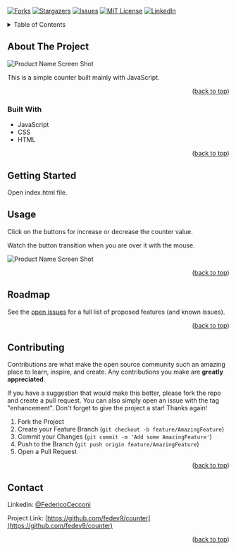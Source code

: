 <div id="top"></div>

<!-- PROJECT SHIELDS -->
[![Forks][forks-shield]][forks-url]
[![Stargazers][stars-shield]][stars-url]
[![Issues][issues-shield]][issues-url]
[![MIT License][license-shield]][license-url]
[![LinkedIn][linkedin-shield]][linkedin-url]




<!-- TABLE OF CONTENTS -->
<details>
  <summary>Table of Contents</summary>
  <ol>
    <li>
      <a href="#about-the-project">About The Project</a>
      <ul>
        <li><a href="#built-with">Built With</a></li>
      </ul>
    </li>
    <li>
      <a href="#getting-started">Getting Started</a>
    </li>
    <li><a href="#usage">Usage</a></li>
    <li><a href="#roadmap">Roadmap</a></li>
    <li><a href="#contributing">Contributing</a></li>
    <li><a href="#license">License</a></li>
    <li><a href="#contact">Contact</a></li>
    <li><a href="#acknowledgments">Acknowledgments</a></li>
  </ol>
</details>



<!-- ABOUT THE PROJECT -->
## About The Project

![Product Name Screen Shot][product-screenshot]

This is a simple counter built mainly with JavaScript.

<p align="right">(<a href="#top">back to top</a>)</p>



### Built With

* JavaScript
* CSS
* HTML


<p align="right">(<a href="#top">back to top</a>)</p>



<!-- GETTING STARTED -->
## Getting Started

Open index.html file.


<!-- USAGE EXAMPLES -->
## Usage

Click on the buttons for increase or decrease the counter value.

Watch the button transition when you are over it with the mouse.

![Product Name Screen Shot][above-screenshot]

<p align="right">(<a href="#top">back to top</a>)</p>



<!-- ROADMAP -->
## Roadmap
See the [open issues](https://github.com/fedev9/counter/issues) for a full list of proposed features (and known issues).

<p align="right">(<a href="#top">back to top</a>)</p>



<!-- CONTRIBUTING -->
## Contributing

Contributions are what make the open source community such an amazing place to learn, inspire, and create. Any contributions you make are **greatly appreciated**.

If you have a suggestion that would make this better, please fork the repo and create a pull request. You can also simply open an issue with the tag "enhancement".
Don't forget to give the project a star! Thanks again!

1. Fork the Project
2. Create your Feature Branch (`git checkout -b feature/AmazingFeature`)
3. Commit your Changes (`git commit -m 'Add some AmazingFeature'`)
4. Push to the Branch (`git push origin feature/AmazingFeature`)
5. Open a Pull Request

<p align="right">(<a href="#top">back to top</a>)</p>

<!-- CONTACT -->
## Contact
Linkedin: [@FedericoCecconi](https://www.linkedin.com/in/federico-cecconi-27951619a/)

Project Link: [https://github.com/fedev9/counter](https://github.com/fedev9/counter)

<p align="right">(<a href="#top">back to top</a>)</p>

<!-- MARKDOWN LINKS & IMAGES -->
[contributors-shield]: https://img.shields.io/github/contributors/fedev9/counter.svg?style=for-the-badge
[contributors-url]: https://github.com/fedev9/counter/graphs/contributors
[forks-shield]: https://img.shields.io/github/forks/fedev9/counter.svg?style=for-the-badge
[forks-url]: https://github.com/fedev9/counter/network/members
[stars-shield]: https://img.shields.io/github/stars/fedev9/counter.svg?style=for-the-badge
[stars-url]: https://github.com/fedev9/counter/stargazers
[issues-shield]: https://img.shields.io/github/issues/fedev9/counter.svg?style=for-the-badge
[issues-url]: https://github.com/fedev9/counter/issues
[license-shield]: https://img.shields.io/github/license/fedev9/counter.svg?style=for-the-badge
[license-url]: https://github.com/fedev9/repo_name/blob/master/LICENSE.txt
[linkedin-shield]: https://img.shields.io/badge/-LinkedIn-black.svg?style=for-the-badge&logo=linkedin&colorB=555
[linkedin-url]: https://www.linkedin.com/in/federico-cecconi-27951619a/
[product-screenshot]: img/product.png
[above-screenshot]: img/above.png
